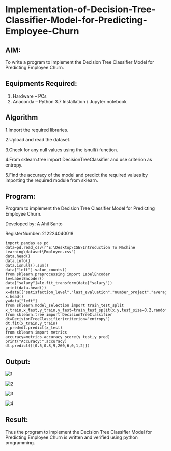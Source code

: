 # Implementation-of-Decision-Tree-Classifier-Model-for-Predicting-Employee-Churn

## AIM:
To write a program to implement the Decision Tree Classifier Model for Predicting Employee Churn.

## Equipments Required:
1. Hardware – PCs
2. Anaconda – Python 3.7 Installation / Jupyter notebook

## Algorithm

1.Import the required libraries.

2.Upload and read the dataset.

3.Check for any null values using the isnull() function.

4.From sklearn.tree import DecisionTreeClassifier and use criterion as entropy.

5.Find the accuracy of the model and predict the required values by importing the required module from sklearn.

## Program:

Program to implement the Decision Tree Classifier Model for Predicting Employee Churn.

Developed by: A Ahil Santo

RegisterNumber: 212224040018

```
import pandas as pd
data=pd.read_csv(r"E:\Desktop\CSE\Introduction To Machine Learning\dataset\Employee.csv")
data.head()
data.info()
data.isnull().sum()
data["left"].value_counts()
from sklearn.preprocessing import LabelEncoder
le=LabelEncoder()
data["salary"]=le.fit_transform(data["salary"])
print(data.head())
x=data[["satisfaction_level","last_evaluation","number_project","average_montly_hours","time_spend_company","Work_accident","promotion_last_5years","salary"]]
x.head()
y=data["left"]
from sklearn.model_selection import train_test_split
x_train,x_test,y_train,y_test=train_test_split(x,y,test_size=0.2,random_state=100)
from sklearn.tree import DecisionTreeClassifier
dt=DecisionTreeClassifier(criterion="entropy")
dt.fit(x_train,y_train)
y_pred=dt.predict(x_test)
from sklearn import metrics
accuracy=metrics.accuracy_score(y_test,y_pred)
print("Accuracy:",accuracy)
dt.predict([[0.5,0.8,9,260,6,0,1,2]])
```

## Output:

![1](https://github.com/user-attachments/assets/c232078d-29cf-434f-9588-650ddc65e52f)


![2](https://github.com/user-attachments/assets/ac4c4f05-ac88-4de7-85a3-4bb294cc5cd2)

![3](https://github.com/user-attachments/assets/dc2755f1-ea9e-4f3c-bb1b-9be502b8d08f)

![4](https://github.com/user-attachments/assets/5a1a050e-2c88-4316-b337-54b344cc3b6a)

## Result:
Thus the program to implement the  Decision Tree Classifier Model for Predicting Employee Churn is written and verified using python programming.
